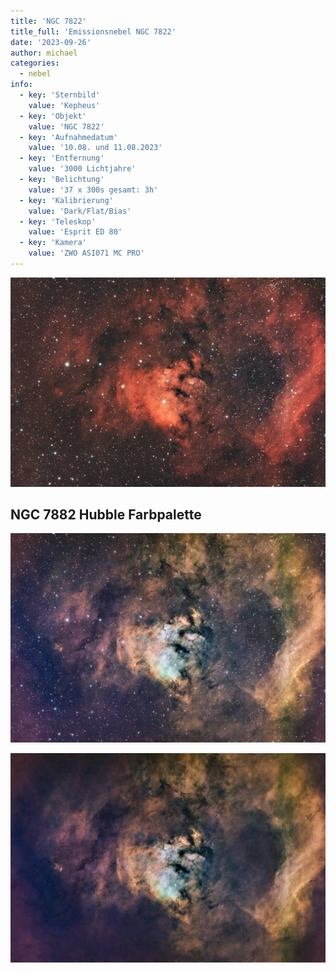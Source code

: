 ```yaml
---
title: 'NGC 7822'
title_full: 'Emissionsnebel NGC 7822'
date: '2023-09-26'
author: michael
categories:
  - nebel
info:
  - key: 'Sternbild'
    value: 'Kepheus'
  - key: 'Objekt'
    value: 'NGC 7822'
  - key: 'Aufnahmedatum'
    value: '10.08. und 11.08.2023'
  - key: 'Entfernung'
    value: '3000 Lichtjahre'
  - key: 'Belichtung'
    value: '37 x 300s gesamt: 3h'
  - key: 'Kalibrierung'
    value: 'Dark/Flat/Bias'
  - key: 'Teleskop'
    value: 'Esprit ED 80'
  - key: 'Kamera'
    value: 'ZWO ASI071 MC PRO'
---
```


![NGC 7882](header.jpg 'NGC 7882')

## NGC 7882 Hubble Farbpalette

![NGC 7882 Hubble Farbpalette](ngc-7882-hubble-1.jpeg 'NGC 7882 Hubble Farbpalette')

![NGC 7882 Hubble Farbpalette](ngc-7882-hubble-2.jpeg 'NGC 7882 Hubble Farbpalette')
